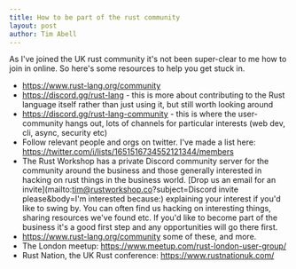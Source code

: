 ```yaml
---
title: How to be part of the rust community
layout: post
author: Tim Abell
---
```


As I've joined the UK rust community it's not been super-clear to me how to join in online. So here's some resources to help you get stuck in.

- <https://www.rust-lang.org/community>
- <https://discord.gg/rust-lang> - this is more about contributing to the Rust language itself rather than just using it, but still worth looking around
- <https://discord.gg/rust-lang-community> - this is where the user-community hangs out, lots of channels for particular interests (web dev, cli, async, security etc)
- Follow relevant people and orgs on twitter. I've made a list here: <https://twitter.com/i/lists/1651516734552121344/members>
- The Rust Workshop has a private Discord community server for the community around the business and those generally interested in hacking on rust things in the business world. [Drop us an email for an invite](mailto:tim@rustworkshop.co?subject=Discord invite please&body=I'm interested because:) explaining your interest if you'd like to swing by. You can often find us hacking on interesting things, sharing resources we've found etc. If you'd like to become part of the business it's a good first step and any opportunities will go there first.
- <https://www.rust-lang.org/community> some of these, and more.
- The London meetup: <https://www.meetup.com/rust-london-user-group/>
- Rust Nation, the UK Rust conference: <https://www.rustnationuk.com/>
